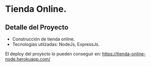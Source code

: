 # Tienda Online.

## Detalle del Proyecto

- Construcción de tienda online.
- Tecnologías utilzadas: NodeJs, ExpressJs.

El deploy del proyecto lo pueden conseguir en:
https://tienda-online-node.herokuapp.com/